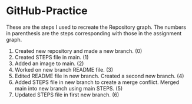 # GitHub-Practice

These are the steps I used to recreate the Repository graph. The numbers
in parenthesis are the steps corresponding with those in the assignment graph.

1. Created new repository and made a new branch. (0)
2. Created STEPS file in main. (1)
3. Added an image to main. (2)
4. Worked on new branch README file. (3)
5. Edited README file in new branch. Created a second new branch. (4)
6. Added STEPS file in new branch to create a merge conflict. Merged main into new branch using main STEPS. (5)
7. Updated STEPS file in first new branch. (6)
